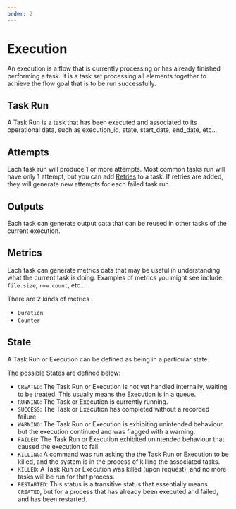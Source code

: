 ```yaml
---
order: 2
---
```

# Execution
An execution is a flow that is currently processing or has already finished performing a task. It is a task set processing all elements together to achieve the flow goal that is to be run successfully.

## Task Run
A Task Run is a task that has been executed and associated to its operational data, such as execution_id, state, start_date, end_date, etc...

## Attempts 
Each task run will produce 1 or more attempts. Most common tasks run will have only 1 attempt, but you can add [Retries](../developer-guide/retries) to a task. If retries are added, they will generate new attempts for each failed task run.

## Outputs 
Each task can generate output data that can be reused in other tasks of the current execution.

## Metrics 
Each task can generate metrics data that may be useful in understanding what the current task is doing. 
Examples of metrics you might see include: `file.size`, `row.count`, etc...

There are 2 kinds of metrics : 
* `Duration` 
* `Counter`  


## State 
A Task Run or Execution can be defined as being in a particular state. 

The possible States are defined below:  
* `CREATED`: The Task Run or Execution is not yet handled internally, waiting to be treated. This usually means the Execution is in a queue.
* `RUNNING`: The Task or Execution is currently running.
* `SUCCESS`: The Task or Execution has completed without a recorded failure.
* `WARNING`: The Task Run or Execution is exhibiting unintended behaviour, but the execution continued and was flagged with a warning.
* `FAILED`: The Task Run or Execution exhibited unintended behaviour that caused the execution to fail.
* `KILLING`: A command was run asking the the Task Run or Execution to be killed, and the system is in the process of killing the associated tasks.
* `KILLED`: A Task Run or Execution was killed (upon request), and no more tasks will be run for that process.
* `RESTARTED`: This status is a transitive status that essentially means `CREATED`, but for a process that has already been executed and failed, and has been restarted.
